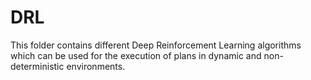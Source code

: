 # DRL

This folder contains different Deep Reinforcement Learning algorithms which can be used for the execution of plans in dynamic and non-deterministic environments.